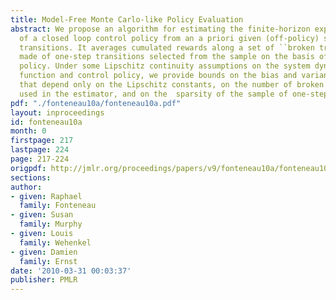 ```yaml
---
title: Model-Free Monte Carlo-like Policy Evaluation
abstract: We propose an algorithm for estimating the finite-horizon expected return
  of a closed loop control policy from an a priori given (off-policy) sample of one-step
  transitions. It averages cumulated rewards along a set of ``broken trajectories''
  made of one-step transitions selected from the sample on the basis of the control
  policy. Under some Lipschitz continuity assumptions on the system dynamics, reward
  function and control policy, we provide bounds on the bias and variance of the estimator
  that depend only on the Lipschitz constants, on the number of broken trajectories
  used in the estimator, and on the  sparsity of the sample of one-step transitions.
pdf: "./fonteneau10a/fonteneau10a.pdf"
layout: inproceedings
id: fonteneau10a
month: 0
firstpage: 217
lastpage: 224
page: 217-224
origpdf: http://jmlr.org/proceedings/papers/v9/fonteneau10a/fonteneau10a.pdf
sections: 
author:
- given: Raphael
  family: Fonteneau
- given: Susan
  family: Murphy
- given: Louis
  family: Wehenkel
- given: Damien
  family: Ernst
date: '2010-03-31 00:03:37'
publisher: PMLR
---
```

